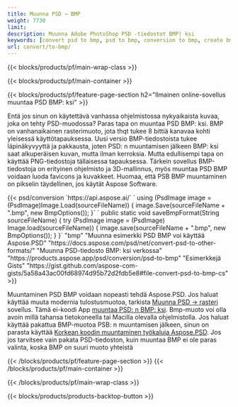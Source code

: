 ```yaml
---
title: Muunna PSD → BMP
weight: 7730
limit: 
description: Muunna Adobe PhotoShop PSD -tiedostot BMP| ksi
keywords: [convert psd to bmp, psd to bmp, conversion to bmp, create bmp from psd, print psd as bmp]
url: convert/to-bmp/
---
```


{{< blocks/products/pf/main-wrap-class >}}

{{< blocks/products/pf/main-container >}}

{{< blocks/products/pf/feature-page-section h2="Ilmainen online-sovellus muuntaa PSD BMP: ksi" >}}
<p>Entä jos sinun on käytettävä vanhassa ohjelmistossa nykyaikaista kuvaa, joka on tehty PSD-muodossa? Paras tapa on muuntaa PSD BMP: ksi. BMP on vanhanaikainen rasterimuoto, jota thqt tukee 8 bittiä kanavaa kohti yleisessä käyttötapauksessa. Uusi versio BMP-tiedostoista tukee läpinäkyvyyttä ja pakkausta, joten PSD: n muuntamisen jälkeen BMP: ksi saat alkuperäisen kuvan, mutta ilman kerroksia. Mutta edullisempi tapa on käyttää PNG-tiedostoja tällaisessa tapauksessa. Tärkein sovellus BMP-tiedostoja on erityinen ohjelmisto ja 3D-mallinnus, myös muuntaa PSD BMP voidaan luoda favicons ja kuvakkeet. Huomaa, että PSB BMP muuntaminen on pikselin täydellinen, jos käytät Aspose Software.</p>
{{< psd/conversion `https://api.aspose.ai/` 
`    using (PsdImage image = (PsdImage)Image.Load(sourceFileName))
    {
        image.Save(sourceFileName + ".bmp",  new BmpOptions());
    }` 
`    public static void saveBmpFormat(String sourceFileName) {
        try (PsdImage image = (PsdImage) Image.load(sourceFileName)) {
            image.save(sourceFileName + ".bmp", new BmpOptions());
        }
    }` 
	"bmp" 
"Muunna esimerkki PSD BMP voi käyttää Aspose.PSD"  "https://docs.aspose.com/psd/net/convert-psd-to-other-formats/" 
"Muunna PSD-tiedosto BMP: ksi verkossa" "https://products.aspose.app/psd/conversion/psd-to-bmp" 
"Esimerkkejä Gists" "https://gist.github.com/aspose-com-gists/5a58a43ac00fd68974d95b72d2fdb5e8#file-convert-psd-to-bmp-cs" >}}
<p>Muuntaminen PSD BMP voidaan nopeasti tehdä Aspose.PSD. Jos haluat käyttää muuta modernia tulostusmuotoa, tarkista <a href="/psd/convert">Muunna PSD → rasteri</a> sovellus. Tämä ei-koodi App <a href="/psd/convert/to-bmp">muuntaa PSD: n BMP: ksi</a>. Bmp-muoto voi olla avoin millä tahansa tietokoneella tai Macilla olevalla ohjelmistolla. Jos haluat käyttää pakattua BMP-muotoa PSB: n muuntamisen jälkeen, sinun on parasta käyttää <a href="/psd">Korkean koodin muuntaminen työkaluja Aspose.PSD</a>. Jos jos tarvitsee vain pakata PSD-tiedoston, kuin muuntaa BMP ei ole paras valinta, koska BMP on suuri muoto yhteistä</p>
{{< /blocks/products/pf/feature-page-section >}}
{{< /blocks/products/pf/main-container >}}


{{< /blocks/products/pf/main-wrap-class >}}

{{< blocks/products/products-backtop-button >}}

